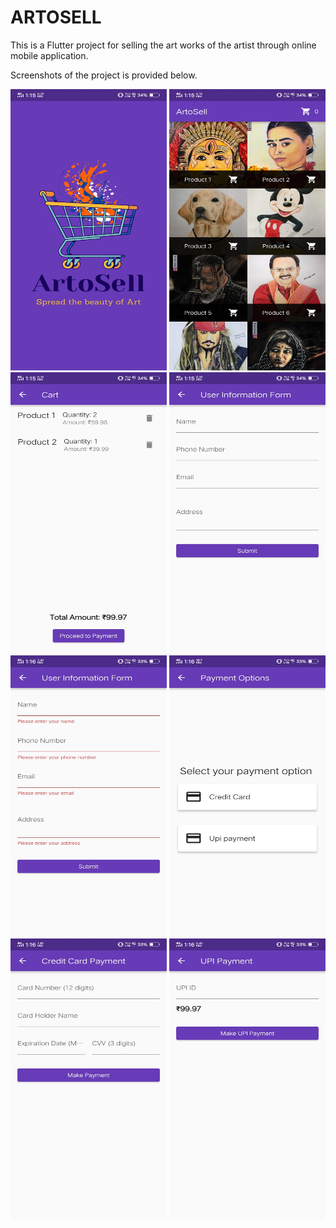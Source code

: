 # ARTOSELL

This is a Flutter project for selling the art works of the artist through online mobile application.

Screenshots of the project is provided below.

<img src="img/1.jpg" alt="Splashscreen" width="250" height="450">

<img src="img/2.jpg" alt="Home page" width="250" height="450">

<img src="img/3.jpg" alt="cart" width="250" height="450">

<img src="img/4.jpg" alt="Userinfo" width="250" height="450">

<img src="img/5.jpg" alt="Validation" width="250" height="450">

<img src="img/6.jpg" alt="Payment Option" width="250" height="450">

<img src="img/7.jpg" alt="Credit card" width="250" height="450">

<img src="img/8.jpg" alt="UPI" width="250" height="450">
